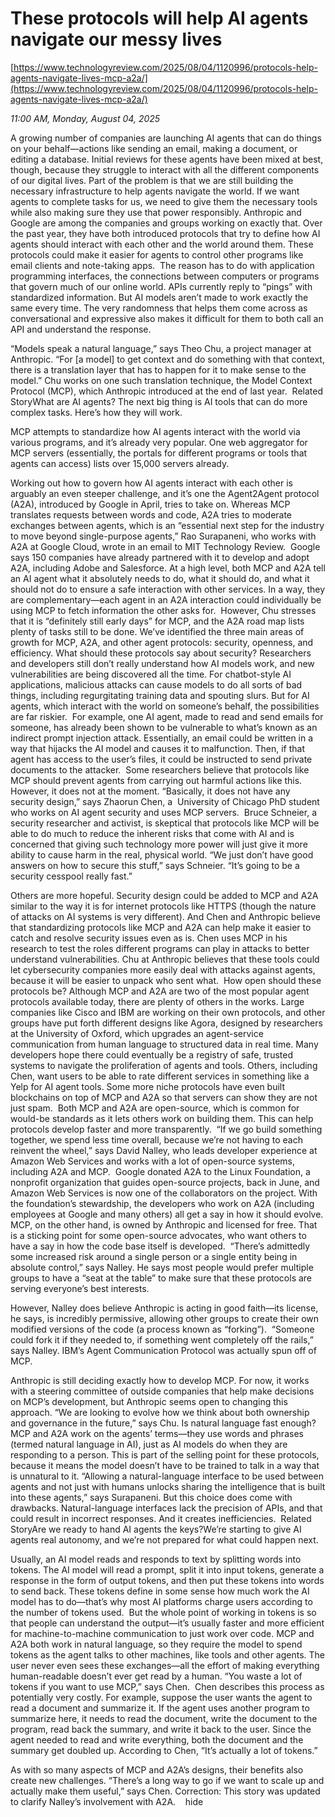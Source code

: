 # These protocols will help AI agents navigate our messy lives

[https://www.technologyreview.com/2025/08/04/1120996/protocols-help-agents-navigate-lives-mcp-a2a/](https://www.technologyreview.com/2025/08/04/1120996/protocols-help-agents-navigate-lives-mcp-a2a/)

*11:00 AM, Monday, August 04, 2025*

A growing number of companies are launching AI agents that can do things on your behalf—actions like sending an email, making a document, or editing a database. Initial reviews for these agents have been mixed at best, though, because they struggle to interact with all the different components of our digital lives. Part of the problem is that we are still building the necessary infrastructure to help agents navigate the world. If we want agents to complete tasks for us, we need to give them the necessary tools while also making sure they use that power responsibly.  Anthropic and Google are among the companies and groups working on exactly that. Over the past year, they have both introduced protocols that try to define how AI agents should interact with each other and the world around them. These protocols could make it easier for agents to control other programs like email clients and note-taking apps.  The reason has to do with application programming interfaces, the connections between computers or programs that govern much of our online world. APIs currently reply to “pings” with standardized information. But AI models aren’t made to work exactly the same every time. The very randomness that helps them come across as conversational and expressive also makes it difficult for them to both call an API and understand the response.

“Models speak a natural language,” says Theo Chu, a project manager at Anthropic. “For [a model] to get context and do something with that context, there is a translation layer that has to happen for it to make sense to the model.” Chu works on one such translation technique, the Model Context Protocol (MCP), which Anthropic introduced at the end of last year.  Related StoryWhat are AI agents? The next big thing is AI tools that can do more complex tasks. Here’s how they will work.

MCP attempts to standardize how AI agents interact with the world via various programs, and it’s already very popular. One web aggregator for MCP servers (essentially, the portals for different programs or tools that agents can access) lists over 15,000 servers already.

Working out how to govern how AI agents interact with each other is arguably an even steeper challenge, and it’s one the Agent2Agent protocol (A2A), introduced by Google in April, tries to take on. Whereas MCP translates requests between words and code, A2A tries to moderate exchanges between agents, which is an “essential next step for the industry to move beyond single-purpose agents,” Rao Surapaneni, who works with A2A at Google Cloud, wrote in an email to MIT Technology Review.  Google says 150 companies have already partnered with it to develop and adopt A2A, including Adobe and Salesforce. At a high level, both MCP and A2A tell an AI agent what it absolutely needs to do, what it should do, and what it should not do to ensure a safe interaction with other services. In a way, they are complementary—each agent in an A2A interaction could individually be using MCP to fetch information the other asks for.  However, Chu stresses that it is “definitely still early days” for MCP, and the A2A road map lists plenty of tasks still to be done. We’ve identified the three main areas of growth for MCP, A2A, and other agent protocols: security, openness, and efficiency.   What should these protocols say about security? Researchers and developers still don’t really understand how AI models work, and new vulnerabilities are being discovered all the time. For chatbot-style AI applications, malicious attacks can cause models to do all sorts of bad things, including regurgitating training data and spouting slurs. But for AI agents, which interact with the world on someone’s behalf, the possibilities are far riskier.  For example, one AI agent, made to read and send emails for someone, has already been shown to be vulnerable to what’s known as an indirect prompt injection attack. Essentially, an email could be written in a way that hijacks the AI model and causes it to malfunction. Then, if that agent has access to the user’s files, it could be instructed to send private documents to the attacker.  Some researchers believe that protocols like MCP should prevent agents from carrying out harmful actions like this. However, it does not at the moment. “Basically, it does not have any security design,” says Zhaorun Chen, a  University of Chicago PhD student who works on AI agent security and uses MCP servers.  Bruce Schneier, a security researcher and activist, is skeptical that protocols like MCP will be able to do much to reduce the inherent risks that come with AI and is concerned that giving such technology more power will just give it more ability to cause harm in the real, physical world. “We just don’t have good answers on how to secure this stuff,” says Schneier. “It’s going to be a security cesspool really fast.”

Others are more hopeful. Security design could be added to MCP and A2A similar to the way it is for internet protocols like HTTPS (though the nature of attacks on AI systems is very different). And Chen and Anthropic believe that standardizing protocols like MCP and A2A can help make it easier to catch and resolve security issues even as is. Chen uses MCP in his research to test the roles different programs can play in attacks to better understand vulnerabilities. Chu at Anthropic believes that these tools could let cybersecurity companies more easily deal with attacks against agents, because it will be easier to unpack who sent what.   How open should these protocols be? Although MCP and A2A are two of the most popular agent protocols available today, there are plenty of others in the works. Large companies like Cisco and IBM are working on their own protocols, and other groups have put forth different designs like Agora, designed by researchers at the University of Oxford, which upgrades an agent-service communication from human language to structured data in real time. Many developers hope there could eventually be a registry of safe, trusted systems to navigate the proliferation of agents and tools. Others, including Chen, want users to be able to rate different services in something like a Yelp for AI agent tools. Some more niche protocols have even built blockchains on top of MCP and A2A so that servers can show they are not just spam.   Both MCP and A2A are open-source, which is common for would-be standards as it lets others work on building them. This can help protocols develop faster and more transparently.  “If we go build something together, we spend less time overall, because we’re not having to each reinvent the wheel,” says David Nalley, who leads developer experience at Amazon Web Services and works with a lot of open-source systems, including A2A and MCP.  Google donated A2A to the Linux Foundation, a nonprofit organization that guides open-source projects, back in June, and Amazon Web Services is now one of the collaborators on the project. With the foundation’s stewardship, the developers who work on A2A (including employees at Google and many others) all get a say in how it should evolve. MCP, on the other hand, is owned by Anthropic and licensed for free. That is a sticking point for some open-source advocates, who want others to have a say in how the code base itself is developed.  “There’s admittedly some increased risk around a single person or a single entity being in absolute control,” says Nalley. He says most people would prefer multiple groups to have a “seat at the table” to make sure that these protocols are serving everyone’s best interests.

However, Nalley does believe Anthropic is acting in good faith—its license, he says, is incredibly permissive, allowing other groups to create their own modified versions of the code (a process known as “forking”).  “Someone could fork it if they needed to, if something went completely off the rails,” says Nalley. IBM’s Agent Communication Protocol was actually spun off of MCP.

Anthropic is still deciding exactly how to develop MCP. For now, it works with a steering committee of outside companies that help make decisions on MCP’s development, but Anthropic seems open to changing this approach. “We are looking to evolve how we think about both ownership and governance in the future,” says Chu.   Is natural language fast enough? MCP and A2A work on the agents’ terms—they use words and phrases (termed natural language in AI), just as AI models do when they are responding to a person. This is part of the selling point for these protocols, because it means the model doesn’t have to be trained to talk in a way that is unnatural to it. “Allowing a natural-language interface to be used between agents and not just with humans unlocks sharing the intelligence that is built into these agents,” says Surapaneni. But this choice does come with drawbacks. Natural-language interfaces lack the precision of APIs, and that could result in incorrect responses. And it creates inefficiencies.  Related StoryAre we ready to hand AI agents the keys?We’re starting to give AI agents real autonomy, and we’re not prepared for what could happen next.

Usually, an AI model reads and responds to text by splitting words into tokens. The AI model will read a prompt, split it into input tokens, generate a response in the form of output tokens, and then put these tokens into words to send back. These tokens define in some sense how much work the AI model has to do—that’s why most AI platforms charge users according to the number of tokens used.   But the whole point of working in tokens is so that people can understand the output—it’s usually faster and more efficient for machine-to-machine communication to just work over code. MCP and A2A both work in natural language, so they require the model to spend tokens as the agent talks to other machines, like tools and other agents. The user never even sees these exchanges—all the effort of making everything human-readable doesn’t ever get read by a human. “You waste a lot of tokens if you want to use MCP,” says Chen.   Chen describes this process as potentially very costly. For example, suppose the user wants the agent to read a document and summarize it. If the agent uses another program to summarize here, it needs to read the document, write the document to the program, read back the summary, and write it back to the user. Since the agent needed to read and write everything, both the document and the summary get doubled up. According to Chen, “It’s actually a lot of tokens.”

As with so many aspects of MCP and A2A’s designs, their benefits also create new challenges. “There’s a long way to go if we want to scale up and actually make them useful,” says Chen.  Correction: This story was updated to clarify Nalley’s involvement with A2A.    hide

